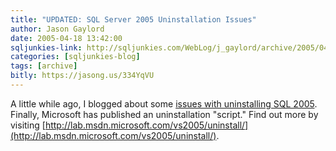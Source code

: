 ```yaml
---
title: "UPDATED: SQL Server 2005 Uninstallation Issues"
author: Jason Gaylord
date: 2005-04-18 13:42:00
sqljunkies-link: http://sqljunkies.com/WebLog/j_gaylord/archive/2005/04/18/12056.aspx
categories: [sqljunkies-blog]
tags: [archive]
bitly: https://jasong.us/334YqVU
---
```


A little while ago, I blogged about some [issues with uninstalling SQL 2005](http://sqljunkies.com/WebLog/j_gaylord/archive/2005/03/02/8345.aspx). Finally, Microsoft has published an uninstallation "script." Find out more by visiting [http://lab.msdn.microsoft.com/vs2005/uninstall/](http://lab.msdn.microsoft.com/vs2005/uninstall/).